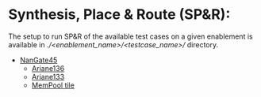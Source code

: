 # Synthesis, Place & Route (SP&R):
The setup to run SP&R of the available test cases on a given enablement is available in *./<enablement_name>/<testcase_name>/* directory.  
- [NanGate45](../Enablements/NanGate45/)
  - [Ariane136](./NanGate45/ariane136/)
  - [Ariane133](./NanGate45/ariane133/)
  - [MemPool tile](./NanGate45/mempool_tile/)